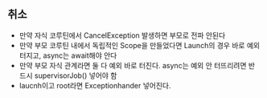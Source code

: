 ## 취소

- 만약 자식 코루틴에서 CancelException 발생하면 부모로 전파 안된다
- 만약 부모 코루틴 내에서 독립적인 Scope을 만들었다면 Launch의 경우 바로 예외 터지고, async는 await해야 안다
- 만약 부모 자식 관계라면 둘 다 예외 바로 터진다. async는 예외 안 터뜨리려면 반드시 supervisorJob() 넣어야 함
- laucnh이고 root라면 Exceptionhander 넣어진다.

